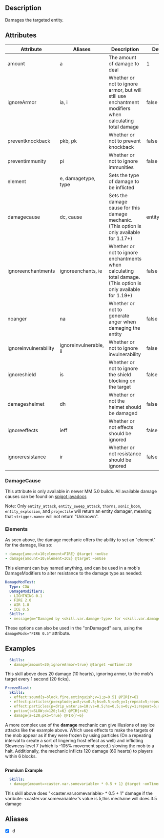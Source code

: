 ## Description

Damages the targeted entity.

## Attributes
| Attribute | Aliases   | Description                                                          | Default |
|-----------|-----------|----------------------------------------------------------------------|---------|
| amount    | a         | The amount of damage to deal                                         | 1       |
| ignoreArmor | ia, i   | Whether or not to ignore armor, but will still use enchantment modifiers when calculating total damage                                                                       | false   |
| preventknockback | pkb, pk | Whether or not to prevent knockback                             | false   |
| preventimmunity  | pi      | Whether or not to ignore immunities                             | false   |
| element   | e, damagetype, type | Sets the type of damage to be inflicted                    |         |
| damagecause | dc, cause | Sets the damage cause for this damage mechanic.<br/> (This option is only available for 1.17+)                                                                     | entity_attack |
| ignoreenchantments |ignoreenchants, ie  | Whether or not to ignore enchantments when calculating total damage.<br>(This option is only available for 1.19+) | false         |
| noanger   | na        | Whether or not to generate anger when damaging the entity            | false   |
| ignoreinvulnerability | ignoreinvulnerable, ii | Whether or not to ignore invulnerability    | false   |
| ignoreshield | is     | Whether or not to ignore the shield blocking on the target           | false   |
| damageshelmet| dh     | Whether or not the helmet should be damaged                          | false   |
| ignoreeffects| ieff   | Whether or not effects should be ignored                             | false   |
| ignoreresistance | ir | Whether or not resistance should be ignored                          | false   |

### DamageCause
This attribute is only available in newer MM 5.0 builds.
All available damage causes can be found on [spigot javadocs](https://hub.spigotmc.org/javadocs/spigot/org/bukkit/event/entity/EntityDamageEvent.DamageCause.html)

Note: Only `entity_attack`, `entity_sweep_attack`, `thorns`, `sonic_boom`, `entity_explosion`, and `projectile` will return an entity damager, 
meaning that `<trigger.name>` will not return "Unknown".

### Elements
As seen above, the damage mechanic offers the ability to set an "element" for the damage, like so:

```yaml
- damage{amount=10;element=FIRE} @target ~onUse
- damage{amount=10;element=ICE} @target ~onUse
```

This element can buy named anything, and can be used in a mob's DamageModifiers to alter resistance to the damage type as needed:
```yaml
DamageModTest: 
  Type: COW 
  DamageModifiers:
  - LIGHTNING 0.1
  - FIRE 2.0
  - AIR 1.0
  - ICE 0.5 
  Skills:
  - message{m="Damaged by <skill.var.damage-type> for <skill.var.damage-amount>"} @PIR{r=50} ~onDamaged
```
These options can also be used in the "onDamaged" aura, using the `damageMods="FIRE 0.5"` attribute.

## Examples
```yaml
  Skills:
  - damage{amount=20;ignoreArmor=true} @target ~onTimer:20
```

This skill above does 20 damage (10 hearts), ignoring armor, to the
mob's target every 1 second (20 ticks).
```yaml
FreezeBlast:
  Skills:
  - effect:sound{s=block.fire.extinguish;v=1;p=0.5} @PIR{r=6}
  - effect:particles{p=explode;a=8;vs=0.5;hs=0.5;s=0;y=1;repeat=5;repeatInterval=20} @PIR{r=6}
  - effect:particles{p=drip_water;a=10;vs=0.5;hs=0.5;s=0;y=1;repeat=5;repeatInterval=20} @PIR{r=6}
  - potion{t=SLOW;d=120;l=6} @PIR{r=6}
  - damage{a=120;pkb=true} @PIR{r=6}
```
A more complex use of the **damage** mechanic can give illusions of say
Ice attacks like the example above. Which uses effects to make the
targets of the mob appear as if they were frozen by using particles (On
a repeating interval to create a sort of lingering frost effect as well)
and inflicting Slowness level 7 (which is -105% movement speed.) slowing
the mob to a halt. Additionally, the mechanic inflicts 120 damage (60
hearts) to players within 6 blocks.

##

**Premium Example**
```yaml
  Skills:
  - damage{amount=<caster.var.somevariable> * 0.5 + 1} @target ~onTimer:20
```
This skill above does "<caster.var.somevariable> * 0.5 + 1" damage
if the varibute: <caster.var.somevariable>'s value is 5,this mechaine will does 3.5 damage


## Aliases
- [x] d